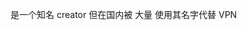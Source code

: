 <script setup>
import Hidden from '../../../components/Hidden.vue';
</script>

是一个知名 creator 但在国内被 <hidden>大量</hidden> 使用其名字代替 <hidden>VPN</hidden>